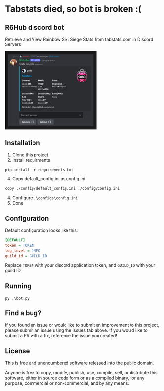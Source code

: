 # Tabstats died, so bot is broken :(

## R6Hub discord bot
Retrieve and View Rainbow Six: Siege Stats from tabstats.com in Discord Servers

<img src="preview.png" alt="He's champ now... How much time has passed..." width="275.666" height="231.666" border="10" />

## Installation

1. Clone this project
2. Install requirments 
```pwsh
pip install -r requirements.txt
```
4. Copy default_config.ini as config.ini
```pwsh
copy ./config/default_config.ini ./config/config.ini
```
4. Configure `.\configs\config.ini`
5. Done

## Configuration

Default configuration looks like this:

```ini
[DEFAULT]
token = TOKEN
log_level = INFO
guild_id = GUILD_ID
```

Replace `TOKEN` with your discord application token, and `GUILD_ID` with your guild ID


## Running

```pwsh
py .\bot.py
```

## Find a bug?

If you found an issue or would like to submit an improvement to this project, please submit an issue using the issues tab above. If you would like to submit a PR with a fix, reference the issue you created!

## License

This is free and unencumbered software released into the public domain.

Anyone is free to copy, modify, publish, use, compile, sell, or distribute this software, either in source code form or as a compiled binary, for any purpose, commercial or non-commercial, and by any means.
